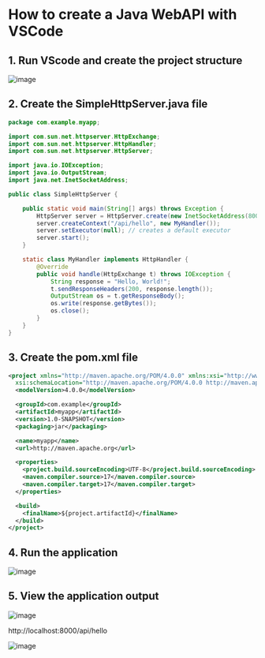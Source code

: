 # How to create a Java WebAPI with VSCode

## 1. Run VScode and create the project structure

![image](https://github.com/luiscoco/Java-WebAPI-with-VSCode/assets/32194879/47a9d27b-1496-4172-badb-0c7a34fa46cf)

## 2. Create the SimpleHttpServer.java file

```java
package com.example.myapp;

import com.sun.net.httpserver.HttpExchange;
import com.sun.net.httpserver.HttpHandler;
import com.sun.net.httpserver.HttpServer;

import java.io.IOException;
import java.io.OutputStream;
import java.net.InetSocketAddress;

public class SimpleHttpServer {

    public static void main(String[] args) throws Exception {
        HttpServer server = HttpServer.create(new InetSocketAddress(8000), 0);
        server.createContext("/api/hello", new MyHandler());
        server.setExecutor(null); // creates a default executor
        server.start();
    }

    static class MyHandler implements HttpHandler {
        @Override
        public void handle(HttpExchange t) throws IOException {
            String response = "Hello, World!";
            t.sendResponseHeaders(200, response.length());
            OutputStream os = t.getResponseBody();
            os.write(response.getBytes());
            os.close();
        }
    }
}
```

## 3. Create the pom.xml file

```xml
<project xmlns="http://maven.apache.org/POM/4.0.0" xmlns:xsi="http://www.w3.org/2001/XMLSchema-instance"
  xsi:schemaLocation="http://maven.apache.org/POM/4.0.0 http://maven.apache.org/xsd/maven-4.0.0.xsd">
  <modelVersion>4.0.0</modelVersion>

  <groupId>com.example</groupId>
  <artifactId>myapp</artifactId>
  <version>1.0-SNAPSHOT</version>
  <packaging>jar</packaging>

  <name>myapp</name>
  <url>http://maven.apache.org</url>

  <properties>
    <project.build.sourceEncoding>UTF-8</project.build.sourceEncoding>
    <maven.compiler.source>17</maven.compiler.source>
    <maven.compiler.target>17</maven.compiler.target>
  </properties>

  <build>
    <finalName>${project.artifactId}</finalName>
  </build>
</project>
```

## 4. Run the application

![image](https://github.com/luiscoco/Java-WebAPI-with-VSCode/assets/32194879/7eeab89a-a536-4c75-a655-8673cda1ae31)

## 5. View the application output

![image](https://github.com/luiscoco/Java-WebAPI-with-VSCode/assets/32194879/eaf1918f-5a7e-4f96-a2a7-4cfaf7d85ed4)

http://localhost:8000/api/hello

![image](https://github.com/luiscoco/Java-WebAPI-with-VSCode/assets/32194879/1d434532-85c2-4152-9463-27d8b166c5e1)
